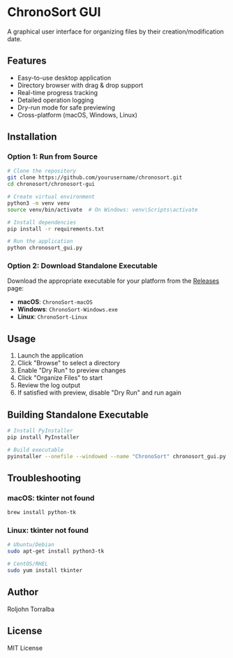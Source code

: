 # ChronoSort GUI

A graphical user interface for organizing files by their creation/modification date.

## Features

- Easy-to-use desktop application
- Directory browser with drag & drop support
- Real-time progress tracking
- Detailed operation logging
- Dry-run mode for safe previewing
- Cross-platform (macOS, Windows, Linux)

## Installation

### Option 1: Run from Source

```bash
# Clone the repository
git clone https://github.com/yourusername/chronosort.git
cd chronosort/chronosort-gui

# Create virtual environment
python3 -m venv venv
source venv/bin/activate  # On Windows: venv\Scripts\activate

# Install dependencies
pip install -r requirements.txt

# Run the application
python chronosort_gui.py
```

### Option 2: Download Standalone Executable

Download the appropriate executable for your platform from the [Releases](https://github.com/yourusername/chronosort/releases) page:
- **macOS**: `ChronoSort-macOS`
- **Windows**: `ChronoSort-Windows.exe`
- **Linux**: `ChronoSort-Linux`

## Usage

1. Launch the application
2. Click "Browse" to select a directory
3. Enable "Dry Run" to preview changes
4. Click "Organize Files" to start
5. Review the log output
6. If satisfied with preview, disable "Dry Run" and run again

## Building Standalone Executable

```bash
# Install PyInstaller
pip install PyInstaller

# Build executable
pyinstaller --onefile --windowed --name "ChronoSort" chronosort_gui.py
```

## Troubleshooting

### macOS: tkinter not found
```bash
brew install python-tk
```

### Linux: tkinter not found
```bash
# Ubuntu/Debian
sudo apt-get install python3-tk

# CentOS/RHEL
sudo yum install tkinter
```

## Author

Roljohn Torralba

## License

MIT License
